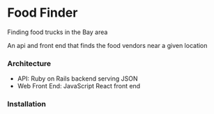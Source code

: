 # Food Finder

Finding food trucks in the Bay area

An api and front end that finds the food vendors near a given location

### Architecture

- API: Ruby on Rails backend serving JSON
- Web Front End: JavaScript React front end

### Installation

